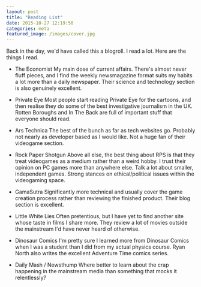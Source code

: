 ```yaml
---
layout: post
title: "Reading List"
date: 2015-10-27 12:19:50
categories: meta
featured_image: /images/cover.jpg
---
```


Back in the day, we'd have called this a blogroll. I read a lot. Here are the things I read.

* The Economist
My main dose of current affairs. There's almost never fluff pieces, and I find the weekly newsmagazine format suits my habits a lot more than a daily newspaper. Their science and technology section is also genuinely excellent.

* Private Eye
Most people start reading Private Eye for the cartoons, and then realise they do some of the best investigative journalism in the UK. Rotten Boroughs and In The Back are full of important stuff that everyone should read.

* Ars Technica
The best of the bunch as far as tech websites go. Probably not nearly as developer based as I would like. Not a huge fan of their videogame section.

* Rock Paper Shotgun
Above all else, the best thing about RPS is that they treat videogames as a medium rather than a weird hobby. I trust their opinion on PC games more than anywhere else. Talk a lot about smaller, independent games. Strong stances on ethical/political issues within the videogaming space.

* GamaSutra
Significantly more technical and usually cover the game creation process rather than reviewing the finished product. Their blog section is excellent.

* Little White Lies
Often pretentious, but I have yet to find another site whose taste in films I share more. They review a lot of movies outside the mainstream I'd have never heard of otherwise.

* Dinosaur Comics
I'm pretty sure I learned more from Dinosaur Comics when I was a student than I did from my actual physics course. Ryan North also writes the excellent Adventure Time comics series.

* Daily Mash / Newsthump
Where better to learn about the crap happening in the mainstream media than something that mocks it relentlessly?

